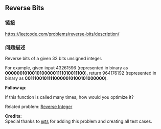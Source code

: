 ## Reverse Bits  
### 链接  
https://leetcode.com/problems/reverse-bits/description/  
### 问题描述
Reverse bits of a given 32 bits unsigned integer.

For example, given input 43261596 (represented in binary as **00000010100101000001111010011100**), return 964176192 (represented in binary as **00111001011110000010100101000000**).


**Follow up**:<br />
If this function is called many times, how would you optimize it?


Related problem: [Reverse Integer](/problems/reverse-integer/)

**Credits:**<br />Special thanks to [@ts](https://oj.leetcode.com/discuss/user/ts) for adding this problem and creating all test cases.
